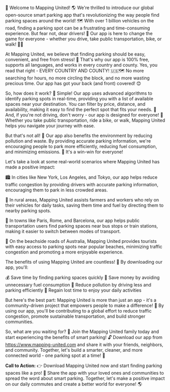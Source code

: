 🚀 Welcome to Mapping United! 🌎 We're thrilled to introduce our global open-source smart parking app that's revolutionizing the way people find parking spaces around the world! 🗺️ With over 1 billion vehicles on the road, finding a parking spot can be a frustrating and time-consuming experience. But fear not, dear drivers! 💪 Our app is here to change the game for everyone - whether you drive, take public transportation, bike, or walk! 🚶‍♀️

At Mapping United, we believe that finding parking should be easy, convenient, and free from stress! 🌟 That's why our app is 100% free, supports all languages, and works in every country and county. Yes, you read that right - EVERY COUNTRY AND COUNTY! 🇺🇸🗺️ No more searching for hours, no more circling the block, and no more wasting precious time. Our app has got your back (and front) covered! 😊

So, how does it work? 🔧 Simple! Our app uses advanced algorithms to identify parking spots in real-time, providing you with a list of available spaces near your destination. You can filter by price, distance, and availability, making it easy to find the perfect spot that fits your needs. 💸 And, if you're not driving, don't worry - our app is designed for everyone! 👫 Whether you take public transportation, ride a bike, or walk, Mapping United helps you navigate your journey with ease.

But that's not all! 🤔 Our app also benefits the environment by reducing pollution and waste. By providing accurate parking information, we're encouraging people to park more efficiently, reducing fuel consumption, and minimizing emissions. 🌳 It's a win-win for everyone!

Let's take a look at some real-world scenarios where Mapping United has made a positive impact:

🏙️ In cities like New York, Los Angeles, and Tokyo, our app helps reduce traffic congestion by providing drivers with accurate parking information, encouraging them to park in less crowded areas.

🌳 In rural areas, Mapping United assists farmers and workers who rely on their vehicles for daily tasks, saving them time and fuel by directing them to nearby parking spots.

🚌 In towns like Paris, Rome, and Barcelona, our app helps public transportation users find parking spaces near bus stops or train stations, making it easier to switch between modes of transport.

🌴 On the beachside roads of Australia, Mapping United provides tourists with easy access to parking spots near popular beaches, minimizing traffic congestion and promoting a more enjoyable experience.

The benefits of using Mapping United are countless! 🤩 By downloading our app, you'll:

💰 Save time by finding parking spaces quickly
💸 Save money by avoiding unnecessary fuel consumption
🌟 Reduce pollution by driving less and parking efficiently
👫 Regain lost time to enjoy your daily activities

But here's the best part: Mapping United is more than just an app - it's a community-driven project that empowers people to make a difference! 🌈 By using our app, you'll be contributing to a global effort to reduce traffic congestion, promote sustainable transportation, and build stronger communities.

So, what are you waiting for? 🎉 Join the Mapping United family today and start experiencing the benefits of smart parking! 🔓 Download our app from https://www.mapping-united.com and share it with your friends, neighbors, and community. Together, let's build a smarter, cleaner, and more connected world - one parking spot at a time! 🌟

**Call to Action:** 👉 Download Mapping United now and start finding parking spaces like a pro! 💪 Share the app with your loved ones and communities to spread the word about smart parking. Together, let's make a positive impact on our daily commutes and create a better world for everyone! 🌎